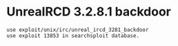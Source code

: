 # UnrealRCD 3.2.8.1 backdoor 

```
use exploit/unix/irc/unreal_ircd_3281_backdoor
use exploit 13853 in searchsploit database.
```